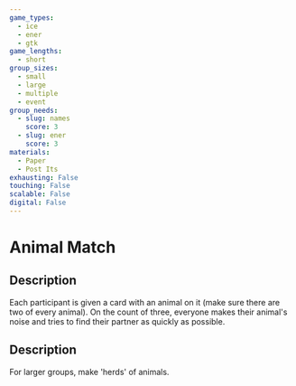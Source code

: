 ```yaml
---
game_types:
  - ice
  - ener
  - gtk
game_lengths:
  - short
group_sizes:
  - small
  - large
  - multiple
  - event
group_needs:
  - slug: names
    score: 3
  - slug: ener
    score: 3
materials:
  - Paper
  - Post Its
exhausting: False
touching: False
scalable: False
digital: False
---
```

# Animal Match

## Description
Each participant is given a card with an animal on it (make sure there are two of every animal). On the count of three, everyone makes their animal's noise and tries to find their partner as quickly as possible.

## Description
For larger groups, make 'herds' of animals.
